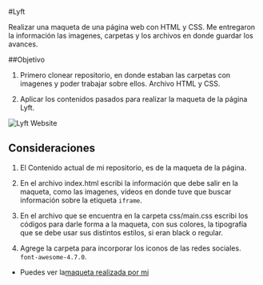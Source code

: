 #Lyft

Realizar una maqueta de una página web con HTML y CSS. Me entregaron la 
información las imagenes, carpetas y los archivos en donde guardar los avances.

##Objetivo

1. Primero clonear repositorio, en donde estaban las carpetas con imagenes y poder trabajar 
sobre ellos. Archivo HTML y CSS.

2. Aplicar los contenidos pasados para realizar la maqueta de la página Lyft. 

![Lyft Website](docs/fullpage.png)

## Consideraciones

1. El Contenido actual de mi repositorio, es de la maqueta de la página.

2. En el archivo index.html escribi la información que debe salir en la maqueta, como las imagenes, vídeos en donde tuve que buscar información sobre la etiqueta `iframe`.

3. En el archivo que se encuentra en la carpeta css/main.css escribi los códigos para darle forma a la maqueta, con sus colores, la tipografía que se debe usar sus distintos estilos, si eran black o regular.

4. Agrege la carpeta para incorporar los iconos de las redes sociales. `font-awesome-4.7.0`.

* Puedes ver la[maqueta realizada por mi](https://angelicandrea.github.io/lyft/)